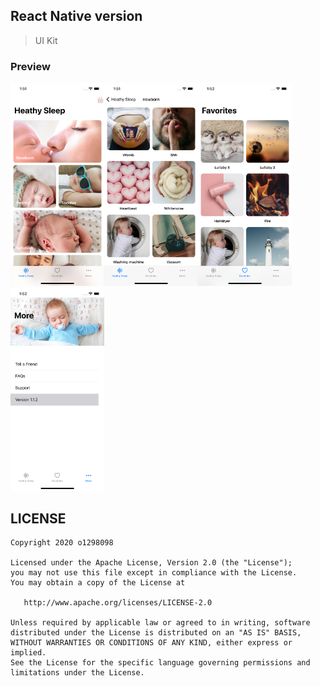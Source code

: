 ## React Native version

> UI Kit

### Preview

<img src="./demo/image1.png" width="150"><img src="./demo/image2.png" width="150"><img src="./demo/image3.png" width="150"><img src="./demo/image4.png" width="150">

## LICENSE

    Copyright 2020 o1298098

    Licensed under the Apache License, Version 2.0 (the "License");
    you may not use this file except in compliance with the License.
    You may obtain a copy of the License at

       http://www.apache.org/licenses/LICENSE-2.0

    Unless required by applicable law or agreed to in writing, software
    distributed under the License is distributed on an "AS IS" BASIS,
    WITHOUT WARRANTIES OR CONDITIONS OF ANY KIND, either express or implied.
    See the License for the specific language governing permissions and
    limitations under the License.
